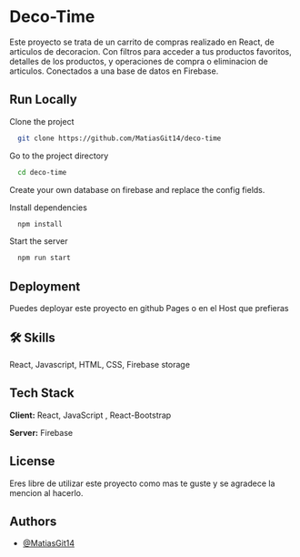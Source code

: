 # Deco-Time

Este proyecto se trata de un carrito de compras realizado en React, de articulos de decoracion. Con filtros para acceder a tus productos favoritos, detalles de los productos, y operaciones de compra o eliminacion de articulos. Conectados a una base de datos en Firebase.

## Run Locally

Clone the project

```bash
  git clone https://github.com/MatiasGit14/deco-time
```

Go to the project directory

```bash
  cd deco-time
```

Create your own database on firebase and replace the config fields.

Install dependencies

```bash
  npm install
```

Start the server

```bash
  npm run start
```

## Deployment

Puedes deployar este proyecto en github Pages o en el Host que prefieras

## 🛠 Skills

React, Javascript, HTML, CSS, Firebase storage

## Tech Stack

**Client:** React, JavaScript , React-Bootstrap

**Server:** Firebase

## License

Eres libre de utilizar este proyecto como mas te guste y se agradece la mencion al hacerlo.

## Authors

- [@MatiasGit14](https://github.com/MatiasGit14)
